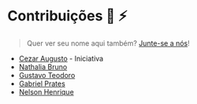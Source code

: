 # Contribuições :wolf: :zap:

> Quer ver seu nome aqui também? [Junte-se a nós](CONTRIBUTING.md)!

* [Cezar Augusto](https://github.com/cezaraugusto) - Iniciativa
* [Nathalia Bruno](https://github.com/nathaliabruno)
* [Gustavo Teodoro](https://github.com/gustavoteodoro)
* [Gabriel Prates](https://github.com/gabsprates)
* [Nelson Henrique](https://github.com/nersoh)
